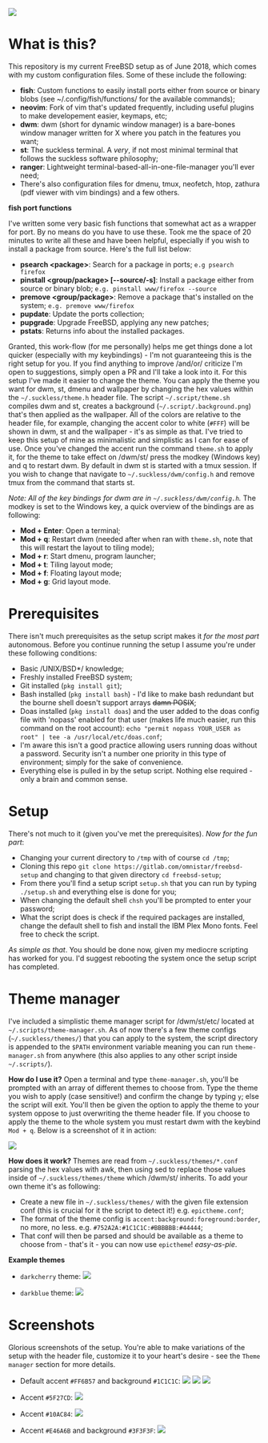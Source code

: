 ![](https://upload.wikimedia.org/wikipedia/en/thumb/d/df/Freebsd_logo.svg/500px-Freebsd_logo.svg.png)
# What is this?
This repository is my current FreeBSD setup as of June 2018, which comes with my custom configuration files. Some of these include the following: 
- **fish**: Custom functions to easily install ports either from source or binary blobs (see ~/.config/fish/functions/ for the available commands);
- **neovim**: Fork of vim that's updated frequently, including useful plugins to make developement easier, keymaps, etc;
- **dwm**: dwm (short for dynamic window manager) is a bare-bones window manager written for X where you patch in the features you want;
- **st**: The suckless terminal. A *very*, if not most minimal terminal that follows the suckless software philosophy;
- **ranger**: Lightweight terminal-based-all-in-one-file-manager you'll ever need;
- There's also configuration files for dmenu, tmux, neofetch, htop, zathura (pdf viewer with vim bindings) and a few others.

**fish port functions**

I've written some very basic fish functions that somewhat act as a wrapper for port. By no means do you have to use these. Took me the space of 20 minutes to write all these and have been helpful, especially if you wish to install a package from source. Here's the full list below:
- **psearch \<package\>**: Search for a package in ports; ``e.g psearch firefox``
- **pinstall \<group/package\> [--source/-s]**: Install a package either from source or binary blob; ``e.g. pinstall www/firefox --source``
- **premove \<group/package\>**: Remove a package that's installed on the system; ``e.g. premove www/firefox``
- **pupdate**: Update the ports collection;
- **pupgrade**: Upgrade FreeBSD, applying any new patches;
- **pstats**: Returns info about the installed packages.

Granted, this work-flow (for me personally) helps me get things done a lot quicker (especially  with my keybindings) - I'm not guaranteeing this is the right setup for you. If you find anything to improve /and/or/ criticize I'm open to suggestions, simply open a PR and I'll take a look into it. For this setup I've made it easier to change the theme. You can apply the theme you want for dwm, st, dmenu and wallpaper by changing the hex values within the ``~/.suckless/theme.h`` header file. The script ``~/.script/theme.sh`` compiles dwm and st, creates a background (``~/.script/.background.png``) that's then applied as the wallpaper. All of the colors are relative to the header file, for example, changing the accent color to white (``#FFF``) will be shown in dwm, st and the wallpaper - it's as simple as that. I've tried to keep this setup of mine as minimalistic and simplistic as I can for ease of use. Once you've changed the accent run the command ``theme.sh`` to apply it, for the theme to take effect on /dwm/st/ press the modkey (Windows key) and q to restart dwm. By default in dwm st is started with a tmux session. If you wish to change that navigate to ``~/.suckless/dwm/config.h`` and remove tmux from the command that starts st.

*Note: All of the key bindings for dwm are in ``~/.suckless/dwm/config.h``.* The modkey is set to the Windows key, a quick overview of the bindings are as following:
- **Mod + Enter**: Open a terminal;
- **Mod + q**: Restart dwm (needed after when ran with ``theme.sh``, note that this will restart the layout to tiling mode);
- **Mod + r**: Start dmenu, program launcher;
- **Mod + t**: Tiling layout mode;
- **Mod + f**: Floating layout mode;
- **Mod + g**: Grid layout mode.

# Prerequisites
There isn't much prerequisites as the setup script makes it *for the most part* autonomous. Before you continue running the setup I assume you're under these following conditions:
- Basic /UNIX/BSD*/ knowledge;
- Freshly installed FreeBSD system;
- Git installed (``pkg install git``);
- Bash installed (``pkg install bash``) - I'd like to make bash redundant but the bourne shell doesn't support arrays ~~damn POSIX~~;
- Doas installed (``pkg install doas``) and the user added to the doas config file with 'nopass' enabled for that user (makes life much easier, run this command on the root account): ``echo "permit nopass YOUR_USER as root" | tee -a /usr/local/etc/doas.conf``;
- I'm aware this isn't a good practice allowing users running doas without a password. Security isn't a number one priority in this type of environment; simply for the sake of convenience.
- Everything else is pulled in by the setup script. Nothing else required - only a brain and common sense.

# Setup
There's not much to it (given you've met the prerequisites). *Now for the fun part*:
- Changing your current directory to ``/tmp`` with of course ``cd /tmp``;
- Cloning this repo ``git clone https://gitlab.com/omnistar/freebsd-setup`` and changing to that given directory ``cd freebsd-setup``;
- From there you'll find a setup script ``setup.sh`` that you can run by typing ``./setup.sh`` and everything else is done for you;
- When changing the default shell ``chsh`` you'll be prompted to enter your password;
- What the script does is check if the required packages are installed, change the default shell to fish and install the IBM Plex Mono fonts. Feel free to check the script.

*As simple as that*. You should be done now, given my mediocre scripting has worked for you. I'd suggest rebooting the system once the setup script has completed.

# Theme manager
I've included a simplistic theme manager script for /dwm/st/etc/ located at ``~/.scripts/theme-manager.sh``. As of now there's a few theme configs (`~/.suckless/themes/`) that you can apply to the system, the script directory is appended to the ``$PATH`` environment variable meaning you can run ``theme-manager.sh`` from anywhere (this also applies to any other script inside ``~/.scripts/``).

**How do I use it?**
Open a terminal and type ``theme-manager.sh``, you'll be prompted with an array of different themes to choose from. Type the theme you wish to apply (case sensitive!) and confirm the change by typing ``y``; else the script will exit. You'll then be given the option to apply the theme to your system oppose to just overwriting the theme header file. If you choose to apply the theme to the whole system you must restart dwm with the keybind ``Mod + q``. Below is a screenshot of it in action:

![](./screenshots/7.png)

**How does it work?**
Themes are read from ``~/.suckless/themes/*.conf`` parsing the hex values with awk, then using sed to replace those values inside of ``~/.suckless/themes/theme`` which /dwm/st/ inherits. To add your own theme it's as following:
- Create a new file in ``~/.suckless/themes/`` with the given file extension conf (this is crucial for it the script to detect it!) e.g. ``epictheme.conf``;
- The format of the theme config is ``accent:background:foreground:border``, no more, no less. e.g. ``#752A2A:#1C1C1C:#BBBBBB:#44444``;
- That conf will then be parsed and should be available as a theme to choose from - that's it - you can now use ``epictheme``! *easy-as-pie*.

**Example themes**
- ``darkcherry`` theme:
![](./screenshots/8.png)

- ``darkblue`` theme:
![](./screenshots/9.png)

# Screenshots
Glorious screenshots of the setup. You're able to make variations of the setup with the header file, customize it to your heart's desire - see the ``Theme manager`` section for more details.

- Default accent ``#FF6B57`` and background ``#1C1C1C``:
![](./screenshots/1.png)
![](./screenshots/2.png)
![](./screenshots/3.png)

- Accent ``#5F27CD``:
![](./screenshots/4.png)

- Accent ``#10AC84``:
![](./screenshots/5.png)

- Accent ``#E46A6B`` and background ``#3F3F3F``:
![](./screenshots/6.png)
